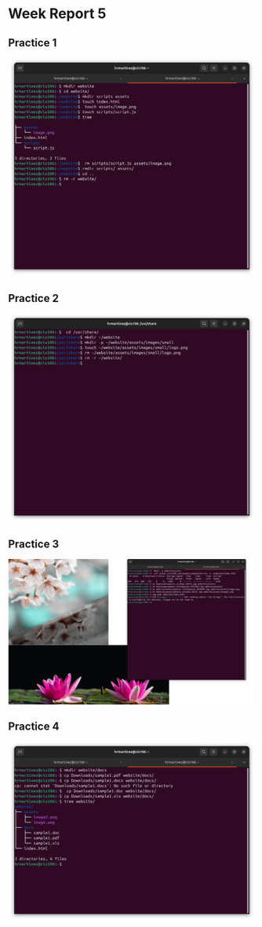 # Week Report 5

## Practice 1
![practice1](picture1.png)
## Practice 2
![practice2](picture2.png)
## Practice 3
![practice3](picture3.png)
## Practice 4
![practice4](picture4.png)





